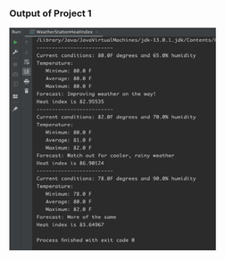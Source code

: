 <h3>Output of Project 1</h3>

<div >
<img src="https://raw.githubusercontent.com/somyaranjan26/OOAD-Projects/project-1/.idea/output.png" width="370" height="400">
</div>